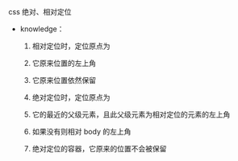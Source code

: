 css 绝对、相对定位
* knowledge：
  1. 相对定位时，定位原点为
    1. 它原来位置的左上角
    2. 它原来位置依然保留

  2. 绝对定位时，定位原点为
    1. 它的最近的父级元素，且此父级元素为相对定位的元素的左上角
    2. 如果没有则相对 body 的左上角
    3. 绝对定位的容器，它原来的位置不会被保留